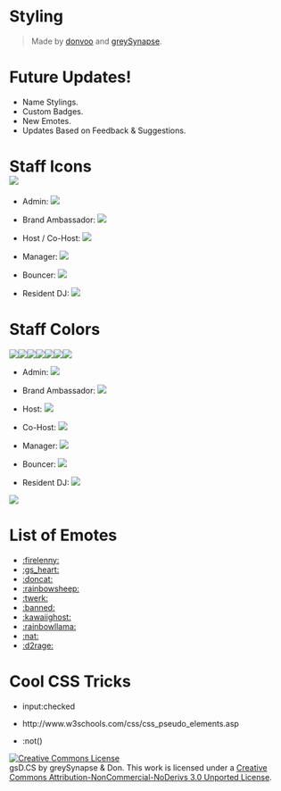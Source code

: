 <h1>Styling</h1>
<blockquote><p>Made by <a href="https://github.com/donvoo" target="_blank">donvoo</a> and <a href="https://github.com/greySynapse" target="_blank">greySynapse</a>.</p></blockquote>

<h1>Future Updates!</h1>
<ul>
  <li>Name Stylings.</li>
  <li>Custom Badges.</li>
  <li>New Emotes.</li>
  <li>Updates Based on Feedback & Suggestions.</li>
</ul>

<h1>Staff Icons<br><img src="http://i.imgur.com/faP69xE.png"/></h1>
<ul>
  <li><p>Admin: <img src="http://i.imgur.com/jAhVtVF.png"/></p></li>
  <li><p>Brand Ambassador: <img src="http://i.imgur.com/HWucg1I.png"/></p></li>
  <li><p>Host / Co-Host: <img src="http://i.imgur.com/JOlqRg9.png"/></p></li>
  <li><p>Manager: <img src="http://i.imgur.com/bebMb8k.png"/></p></li>
  <li><p>Bouncer: <img src="http://i.imgur.com/jA7CGAX.png"/></p></li>
  <li><p>Resident DJ: <img src="http://i.imgur.com/EBEFOAY.png"/></p></li>
</ul>

<h1>Staff Colors</h1>
<img src="http://i.imgur.com/XrIJvg3.png"/><img src="http://i.imgur.com/UlX7es1.png"/><img src="http://i.imgur.com/9CU0o62.png"/><img src="http://i.imgur.com/wZEGPBX.png"/><img src="http://i.imgur.com/QecUhbq.png"/><img src="http://i.imgur.com/ma038OE.png"/><img src="http://i.imgur.com/CF6TOBE.png"/>
<ul>
  <li><p>Admin: <img src="http://i.imgur.com/XrIJvg3.png"/></p></li>
  <li><p>Brand Ambassador: <img src="http://i.imgur.com/UlX7es1.png"/></p></li>
  <li><p>Host: <img src="http://i.imgur.com/9CU0o62.png"/></p></li>
  <li><p>Co-Host: <img src="http://i.imgur.com/wZEGPBX.png"/></p></li>
  <li><p>Manager: <img src="http://i.imgur.com/QecUhbq.png"/></p></li>
  <li><p>Bouncer: <img src="http://i.imgur.com/ma038OE.png"/></p></li>
  <li><p>Resident DJ: <img src="http://i.imgur.com/CF6TOBE.png"/></p></li>
</ul>
<img src="http://i.imgur.com/3kIJE0N.png"/>

<h1>List of Emotes</h1>
<ul>
  <li><a href="http://i.imgur.com/jleilmo.gif" target="_blank">:firelenny:</a></li>
  <li><a href="http://i.imgur.com/JMcr6ag.png" target="_blank">:gs_heart:</a></li>
  <li><a href="http://orig09.deviantart.net/443e/f/2015/168/2/7/pusheen_icon_2_by_captaingam-d8xqk8y.gif" target="_blank">:doncat:</a></li>
  <li><a href="http://fc09.deviantart.net/fs71/f/2015/035/1/b/rainbow_sheep_by_addmedia-d8gpqbw.gif" target="_blank">:rainbowsheep:</a></li>
  <li><a href="http://i.imgur.com/kF7m9Ab.gif" target="_blank">:twerk:</a></li>
  <li><a href="http://i.imgur.com/EOuLASw.gif" target="_blank">:banned:</a></li>
  <li><a href="http://i.imgur.com/TC6h5uy.gif" target="_blank">:kawaiighost:</a></li>
  <li><a href="http://i.imgur.com/2xQpOh6.gif" target="_blank">:rainbowllama:</a></li>
  <li><a href="http://i.imgur.com/ZbRznPp.gif" target="_blank">:nat:</a></li>
  <li><a href="http://hydra-media.cursecdn.com/dota2.gamepedia.com/e/e4/Emoticon_rage.gif?version=6887e870be370c1439ea8cf58e0d0a3a" target="_blank">:d2rage:</a></li>
  
</ul>

<h1>Cool CSS Tricks</h1>
<ul>
  <li>
    <p>input:checked</p>
  </li>
  <li>
    <p>http://www.w3schools.com/css/css_pseudo_elements.asp</p>
  </li>
  <li>
    <p>:not()</p>
  </li>
</ul>

<a rel="license" href="http://creativecommons.org/licenses/by-nc-nd/3.0/"><img alt="Creative Commons License" style="border-width:0" src="https://i.creativecommons.org/l/by-nc-nd/3.0/88x31.png" /></a><br /> <span xmlns:dct="http://purl.org/dc/terms/" property="dct:title">gsD.CS</span> by <span xmlns:cc="http://creativecommons.org/ns#" property="cc:attributionName"> greySynapse & Don.</span> This work is licensed under a <a rel="license" href="http://creativecommons.org/licenses/by-nc-nd/3.0/">Creative Commons Attribution-NonCommercial-NoDerivs 3.0 Unported License</a>.
